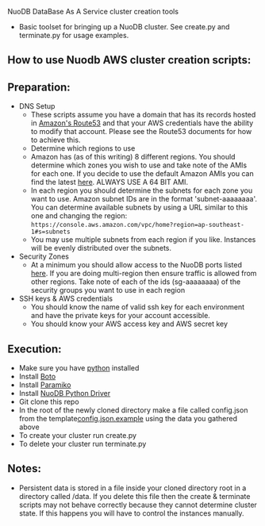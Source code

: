 
NuoDB DataBase As A Service cluster creation tools
* Basic toolset for bringing up a NuoDB cluster. See create.py and terminate.py for usage examples.

## How to use Nuodb AWS cluster creation scripts:

## Preparation:
* DNS Setup
  * These scripts assume you have a domain that has its records hosted in [Amazon's Route53](http://aws.amazon.com/route53/) and that your AWS credentials have the ability to modify that account. Please see the Route53 documents for how to achieve this.
  * Determine which regions to use
  * Amazon has (as of this writing) 8 different regions. You should determine which zones you wish to use and take note of the AMIs for each one. If you decide to use the default Amazon AMIs you can find the latest [here](http://aws.amazon.com/amazon-linux-ami/). ALWAYS USE A 64 BIT AMI.
  * In each region you should determine the subnets for each zone you want to use. Amazon subnet IDs are in the format 'subnet-aaaaaaaa'. You can determine available subnets by using a URL similar to this one and changing the region: `https://console.aws.amazon.com/vpc/home?region=ap-southeast-1#s=subnets`
  * You may use multiple subnets from each region if you like. Instances will be evenly distributed over the subnets.
* Security Zones
  * At a minimum you should allow access to the NuoDB ports listed [here](http://doc.nuodb.com/display/doc/Linux+Installation). If you are doing multi-region then ensure traffic is allowed from other regions. Take note of each of the ids (sg-aaaaaaaa) of the security groups you want to use in each region
* SSH keys & AWS credentials
  * You should know the name of valid ssh key for each environment and have the private keys for your account accessible.
  * You should know your AWS access key and AWS secret key


## Execution:
* Make sure you have [python](http://www.python.org) installed
* Install [Boto](https://github.com/boto/boto/tree/master)
* Install [Paramiko](https://github.com/paramiko/paramiko)
* Install [NuoDB Python Driver](https://github.com/nuodb/nuodb-python)
* Git clone this repo
* In the root of the newly cloned directory make a file called config.json from the template[config.json.example](config.json.example) using the data you gathered above
* To create your cluster run create.py
* To delete your cluster run terminate.py

## Notes:
* Persistent data is stored in a file inside your cloned directory root in a directory called /data. If you delete this file then the create & terminate scripts may not behave correctly because they cannot determine cluster state. If this happens you will have to control the instances manually. 


